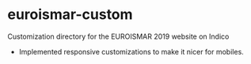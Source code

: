# euroismar-custom
Customization directory for the EUROISMAR 2019 website on Indico 

* Implemented responsive customizations to make it nicer for mobiles.
